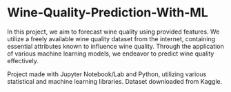 # Wine-Quality-Prediction-With-ML
In this project, we aim to forecast wine quality using provided features. We utilize a freely available wine quality dataset from the internet, containing essential attributes known to influence wine quality. Through the application of various machine learning models, we endeavor to predict wine quality effectively.

Project made with Jupyter Notebook/Lab and Python, utilizing various statistical and machine learning libraries. Dataset downloaded from Kaggle.
